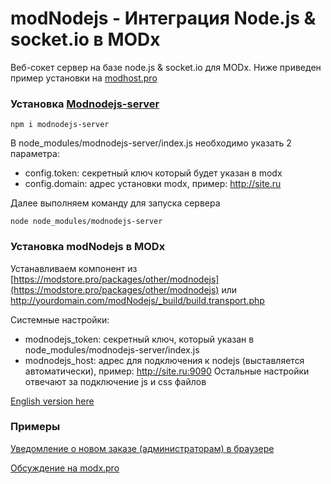 # modNodejs - Интеграция Node.js & socket.io в MODx
Веб-сокет сервер на базе node.js & socket.io для MODx.
Ниже приведен пример установки на [modhost.pro](https://modhost.pro/?msfrom=536a8eba0b3ff33051067eafe1ac6e6c)

### Установка [Modnodejs-server](https://github.com/but1head/modnodejs-server)

```
npm i modnodejs-server
```
В node_modules/modnodejs-server/index.js необходимо указать 2 параметра:
- config.token: секретный ключ который будет указан в modx
- config.domain: адрес установки modx, пример: http://site.ru

Далее выполняем команду для запуска сервера
```
node node_modules/modnodejs-server
```


### Установка modNodejs в MODx
Устанавливаем компонент из [https://modstore.pro/packages/other/modnodejs](https://modstore.pro/packages/other/modnodejs) или http://yourdomain.com/modNodejs/_build/build.transport.php 

Системные настройки:
 - modnodejs_token: секретный ключ, который указан в node_modules/modnodejs-server/index.js 
 - modnodejs_host: адрес для подключения к nodejs (выставляется автоматически), пример: http://site.ru:9090
 Остальные настройки отвечают за подключение js и css файлов


[English version here](https://github.com/but1head/modNodejs/blob/master/readme.en.md)


### Примеры
[Уведомление о новом заказе (администраторам) в браузере](https://gist.github.com/but1head/d7997501b066513281067617e4a21c7c)


[Обсуждение на modx.pro](https://modx.pro/development/10998-modnodejs-integrate-nodejs-in-modx/)
